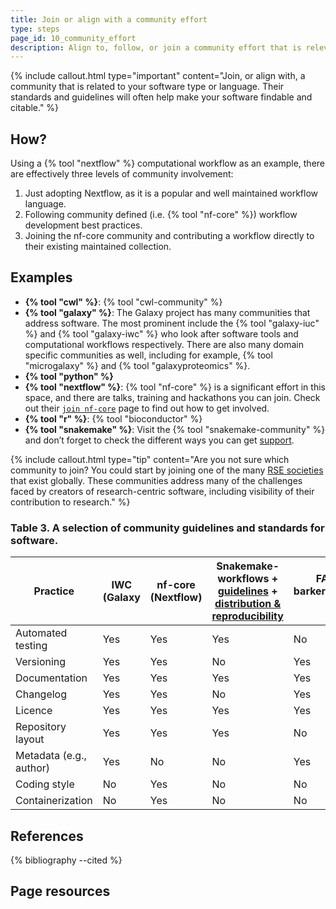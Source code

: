 ```yaml
---
title: Join or align with a community effort
type: steps
page_id: 10_community_effort
description: Align to, follow, or join a community effort that is relevant to your software. For example, coding language, platform, or scientific domain specific communities.
---
```



{% include callout.html type="important" content="Join, or align with, a community that is related to your software type or language. Their standards and guidelines will often help make your software findable and citable." %}


## How?

Using a {% tool "nextflow" %} computational workflow as an example, there are effectively three levels of community involvement:

1. Just adopting Nextflow, as it is a popular and well maintained workflow language.
2. Following community defined (i.e. {% tool "nf-core" %}) workflow development best practices.
3. Joining the nf-core community and contributing a workflow directly to their existing maintained collection.


## Examples

- **{% tool "cwl" %}**: {% tool "cwl-community" %}
- **{% tool "galaxy" %}**: The Galaxy project has many communities that address software. The most prominent include the {% tool "galaxy-iuc" %} and {% tool "galaxy-iwc" %} who look after software tools and computational workflows respectively. There are also many domain specific communities as well, including for example, {% tool "microgalaxy" %} and {% tool "galaxyproteomics" %}.
- **{% tool "python" %}**
- **{% tool "nextflow" %}**: {% tool "nf-core" %} is a significant effort in this space, and there are talks, training and hackathons you can join. Check out their [`join nf-core`](https://nf-co.re/join) page to find out how to get involved. 
- **{% tool "r" %}**: {% tool "bioconductor" %}
- **{% tool "snakemake" %}**: Visit the {% tool "snakemake-community" %} and don’t forget to check the different ways you can get [support](https://snakemake.readthedocs.io/en/stable/#support).

{% include callout.html type="tip" content="Are you not sure which community to join? You could start by joining one of the many [RSE societies](https://researchsoftware.org/) that exist globally. These communities address many of the challenges faced by creators of research-centric software, including visibility of their contribution to research." %}
 

### Table 3. A selection of community guidelines and standards for software.

| Practice  | IWC (Galaxy | nf-core (Nextflow) | Snakemake-workflows + [guidelines](https://github.com/snakemake-workflows/docs#guidelines) + [distribution & reproducibility](https://snakemake.readthedocs.io/en/stable/snakefiles/deployment.html#distribution-and-reproducibility) | FAIR4RS {% cite barker_introducing_2022 %} | [ELIXIR SMP](https://github.com/elixir-europe/smp) {% cite alves_elixir_2021 %} |
|----|---|---|---|---|---|
| Automated testing | Yes  | Yes | Yes | No | Yes |
| Versioning | Yes | Yes | No | Yes | Yes |
| Documentation | Yes | Yes | Yes | Yes | Yes |
| Changelog | Yes  | Yes | No | Yes | Yes |
| Licence | Yes | Yes | Yes | Yes | Yes |
| Repository layout | Yes | Yes | Yes | No | No |
| Metadata (e.g., author) | Yes | No | No | Yes | Yes |
| Coding style | No | Yes | No | No | No |
| Containerization | No | Yes | No | No | Yes |


## References

{% bibliography --cited %}


## Page resources

